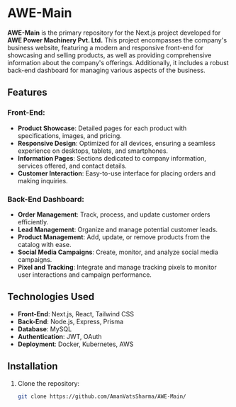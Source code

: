 # AWE-Main

**AWE-Main** is the primary repository for the Next.js project developed for **AWE Power Machinery Pvt. Ltd.** This project encompasses the company's business website, featuring a modern and responsive front-end for showcasing and selling products, as well as providing comprehensive information about the company's offerings. Additionally, it includes a robust back-end dashboard for managing various aspects of the business.

## Features

### Front-End:
- **Product Showcase**: Detailed pages for each product with specifications, images, and pricing.
- **Responsive Design**: Optimized for all devices, ensuring a seamless experience on desktops, tablets, and smartphones.
- **Information Pages**: Sections dedicated to company information, services offered, and contact details.
- **Customer Interaction**: Easy-to-use interface for placing orders and making inquiries.

### Back-End Dashboard:
- **Order Management**: Track, process, and update customer orders efficiently.
- **Lead Management**: Organize and manage potential customer leads.
- **Product Management**: Add, update, or remove products from the catalog with ease.
- **Social Media Campaigns**: Create, monitor, and analyze social media campaigns.
- **Pixel and Tracking**: Integrate and manage tracking pixels to monitor user interactions and campaign performance.

## Technologies Used
- **Front-End**: Next.js, React, Tailwind CSS
- **Back-End**: Node.js, Express, Prisma
- **Database**: MySQL
- **Authentication**: JWT, OAuth
- **Deployment**: Docker, Kubernetes, AWS

## Installation

1. Clone the repository:
   ```bash
   git clone https://github.com/AmanVatsSharma/AWE-Main/
